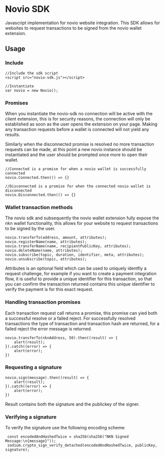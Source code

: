 
# Novio SDK
Javascript implementation for novio website integration.
This SDK allows for websites to request transactions to be signed from the novio wallet extension.

## Usage
### Include
	//Include the sdk script
    <script src="novio-sdk.js"></script>
    
    //Instantiate
    var novio = new Novio();
    
### Promises
When you instantiate the novio-sdk no connection will be active with the client extension, this is for security reasons, the connection will only be established as soon as the user opens the extension on your page. Making any transaction requests before a wallet is connected will not yield any results. 

Similarly when the disconnected promise is resolved no more transaction requests can be made, at this point a new novio instance should be instantiated and the user should be prompted once more to open their wallet.

	//Connected is a promise for when a novio wallet is successfully connected
	novio.Connected.then(() => {}

	//Disconnected is a promise for when the connected novio wallet is disconnected
	novio.Disconnected.then(() => {}

### Wallet transaction methods
The novio sdk and subsequently the novio wallet extension fully expose the nkn wallet functionality, this allows for your website to request transactions to be signed by the user.

	novio.transferTo(address, amount, attributes);
	novio.registerName(name, attributes);
	novio.transferName(name, recipientPublicKey, attributes);
	novio.deleteName(name, attributes);
	novio.subscribe(topic, duration, identifier, meta, attributes);
	novio.unsubscribe(topic, attributes);

Attributes is an optional field which can be used to uniquely identfiy a request challenge, for example if you want to create a payment integration flow, it is useful to provide a unique identifier for this transaction, so that you can confirm the transaction returned contains this unique identifier to verify the payment is for this exact request.

### Handling transaction promises
Each transaction request call returns a promise, this promise can yied both a successful resolve or a failed reject. For successfully resolved transactions the type of transaction and transaction hash are returned, for a failed reject the error message is returned.

	novio.transferTo(nknAddress, 50).then((result) => {
		alert(result);
	}).catch((error) => {
		alert(error);
	})

### Requesting a signature
	novio.sign(message).then((result) => {
		alert(result);
	}).catch((error) => {
		alert(error);
	})
	
Result contains both the signature and the publickey of the signer.

### Verifying a signature
To verify the signature use the following encoding scheme:

	 const encodedAndHashedTwice = sha256(sha256("NKN Signed Message:\n{message}"));
	 sodium.crypto_sign_verify_detached(encodedAndHashedTwice, publicKey, signature);

